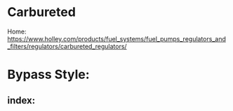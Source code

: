 # Carbureted
Home: https://www.holley.com/products/fuel_systems/fuel_pumps_regulators_and_filters/regulators/carbureted_regulators/

# Bypass Style:
index:
- 
